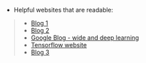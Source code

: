 - Helpful websites that are readable:
>- <a href ="https://hongl.tistory.com/244?category=927704">Blog 1</a>
>- <a href ="https://lsjsj92.tistory.com/597?category=792966">Blog 2</a>
>- <a href ="https://ai.googleblog.com/2016/06/wide-deep-learning-better-together-with.html">Google Blog - wide and deep learning</a>
>- <a href ="https://www.tensorflow.org/overview?hl=en">Tensorflow website</a>
>- <a href ="https://velog.io/@ooooo_h/Paper-Review-2017-Huifeng-Guo-DeepFM-A-Factorization-Machine-based-Neural-Network-for-CTR-Prediction">Blog 3</a>



